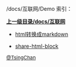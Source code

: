 /docs/互联网/Demo 索引：


**[上一级目录/docs/互联网](/docs/互联网/index.md)**

- [html转换成markdown](/docs/互联网/Demo/html转换成markdown.md)

- [share-html-block](/docs/互联网/Demo/share-html-block.md)


<font size=2 color='grey'> [@TsingChan](https://github.com/tsingchan) </font>